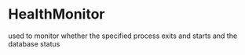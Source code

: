 # HealthMonitor
used to monitor whether the specified process exits and starts and the database status
